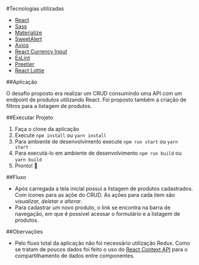#Tecnologias utilizadas

* [React](https://pt-br.reactjs.org/)
* [Sass](https://sass-lang.com/)
* [Materialize](https://materializecss.com/)
* [SweetAlert](https://sweetalert.js.org/)
* [Axios](https://github.com/axios/axios)
* [React Currency Input](https://github.com/jsillitoe/react-currency-input)
* [EsLint](https://eslint.org/)
* [Preetier](https://prettier.io/)
* [React Lottie](https://www.npmjs.com/package/react-lottie)

##Aplicação

O desafio proposto era realizar um CRUD consumindo uma API com um endpoint de produtos utilizando React. Foi proposto também a criação de filtros para a listagem de produtos.

##Executar Projeto

1. Faça o clone da aplicação
1. Execute ```npm install``` ou ```yarn install```
1. Para ambiente de desenvolvimento execute ```npm run start``` ou ```yarn start```
1. Para executá-lo em ambiente de desenvolvimento ```npm run build``` ou ```yarn build```
1. Pronto! :metal:

##Fluxo

* Após carregada a tela inicial possui a listagem de produtos cadastrados. Com icones para as açõe do CRUD. As ações para cada item são *visualizar, deletar e alterar*.
* Para cadastrar um novo produto, o link se encontra na barra de navegação, em que é possível acessar o formulário e a listagem de produtos. 

##Obervações

* Pelo fluxo total da aplicação não foi necessário utilização Redux. Como se tratam de poucos dados foi feito o uso do [React Context API](https://pt-br.reactjs.org/docs/context.html) para o compartilhamento de dados entre componentes.
